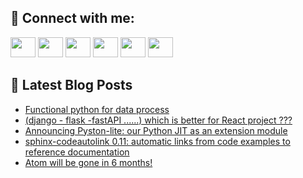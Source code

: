 ## 🔎 Connect with me:
[<img height="32" width="40" src="https://cdn.jsdelivr.net/npm/simple-icons@v5/icons/telegram.svg" />](https://t.me/bullbesh)
[<img height="32" width="40" src="https://cdn.jsdelivr.net/npm/simple-icons@v5/icons/vk.svg" />](https://vk.com/bullbesh)
[<img height="32" width="40" src="https://cdn.jsdelivr.net/npm/simple-icons@v5/icons/twitter.svg" />](https://twitter.com/bullbesh1)
[<img height="32" width="40" src="https://cdn.jsdelivr.net/npm/simple-icons@v5/icons/instagram.svg" />](https://www.instagram.com/bullbesh)
[<img height="32" width="40" src="https://cdn.jsdelivr.net/npm/simple-icons@v5/icons/reddit.svg" />](https://www.reddit.com/user/bullbesh)
[<img height="32" width="40" src="https://cdn.jsdelivr.net/npm/simple-icons@v5/icons/youtube.svg" />](https://www.youtube.com/channel/UCtfjRs6uzgq5mfm8S06WTcg)

## 📕 Latest Blog Posts
<!-- BLOG-POST-LIST:START -->
- [Functional python for data process](https://www.reddit.com/r/Python/comments/v814wp/functional_python_for_data_process/)
- [&lpar;django - flask -fastAPI ......&rpar; which is better for React project ???](https://www.reddit.com/r/Python/comments/v80013/django_flask_fastapi_which_is_better_for_react/)
- [Announcing Pyston-lite: our Python JIT as an extension module](https://www.reddit.com/r/Python/comments/v7yjm0/announcing_pystonlite_our_python_jit_as_an/)
- [sphinx-codeautolink 0.11: automatic links from code examples to reference documentation](https://www.reddit.com/r/Python/comments/v7xu5j/sphinxcodeautolink_011_automatic_links_from_code/)
- [Atom will be gone in 6 months!](https://www.reddit.com/r/Python/comments/v7wr3v/atom_will_be_gone_in_6_months/)
<!-- BLOG-POST-LIST:END -->
